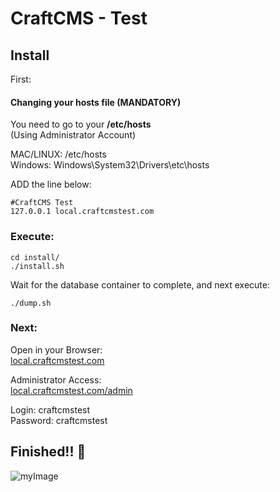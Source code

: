 
# CraftCMS - Test # 

## Install ##

First:
#### Changing your hosts file (MANDATORY) ####
You need to go to your **/etc/hosts** <br/>
(Using Administrator Account)

MAC/LINUX: /etc/hosts <br/>
Windows: Windows\System32\Drivers\etc\hosts

ADD the line below:
```
#CraftCMS Test
127.0.0.1 local.craftcmstest.com
```

### Execute: ###
```
cd install/
./install.sh
```

Wait for the database container to complete, and next execute:
```
./dump.sh
```

### Next: ###
Open in your Browser:<br/>
[local.craftcmstest.com](http://local.craftcmstest.com)

Administrator Access:<br/>
[local.craftcmstest.com/admin](http://local.craftcmstest.com/admin)

Login: craftcmstest <br/>
Password: craftcmstest


## Finished!! :rocket:

![myImage](https://media.giphy.com/media/XRB1uf2F9bGOA/giphy.gif)